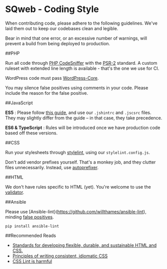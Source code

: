 SQweb - Coding Style
===

When contributing code, please adhere to the following guidelines. We've laid them out to keep our codebases clean and legible.

Bear in mind that one error, or an excessive number of warnings, will prevent a build from being deployed to production.

##PHP

Run all code through [PHP CodeSniffer](https://github.com/squizlabs/PHP_CodeSniffer) with the [PSR-2](http://www.php-fig.org/psr/psr-2/) standard. A custom ruleset with extended line length is available - that's the one we use for CI.

WordPress code must pass [WordPress-Core](https://github.com/WordPress-Coding-Standards/WordPress-Coding-Standards).

You may silence false positives using comments in your code. Please include the reason for the false positive.

##JavaScript

**ES5** : Please follow [this guide](https://github.com/airbnb/javascript/tree/master/es5), and use our `.jshintrc` and `.jscsrc` files. They may slightly differ from the guide – in that case, they take precedence.

**ES6 & TypeScript** : Rules will be introduced once we have production code based off these versions.

##CSS

Run your stylesheets through [stylelint](https://github.com/stylelint/stylelint), using our `stylelint.config.js`.

Don't add vendor prefixes yourself. That's a monkey job, and they clutter files unnecessarily. Instead, use [autoprefixer](https://github.com/postcss/autoprefixer).

##HTML

We don't have rules specific to HTML (yet). You're welcome to use the [validator](https://validator.w3.org).

##Ansible

Please use [Ansible-lint}(https://github.com/willthames/ansible-lint), minding [false positives](https://github.com/willthames/ansible-lint#false-positives).

```shell
pip install ansible-lint
```

##Recommended Reads

- [Standards for developing flexible, durable, and sustainable HTML and CSS.](http://codeguide.co)
- [Principles of writing consistent, idiomatic CSS](https://github.com/necolas/idiomatic-css)
- [CSS Lint is harmful](https://2002-2012.mattwilcox.net/archive/entry/id/1054/)